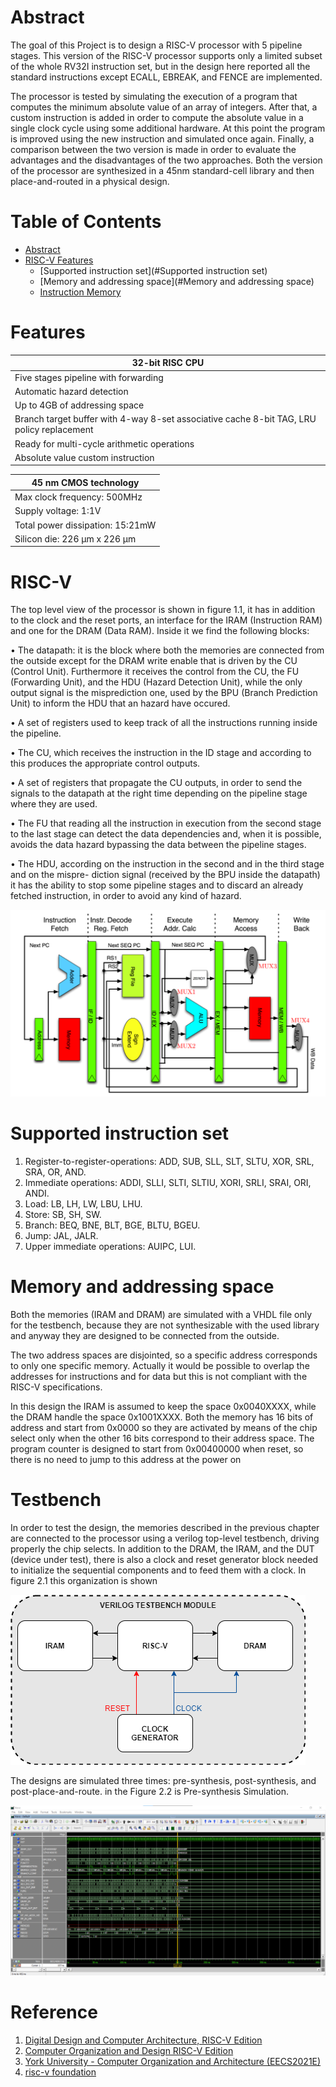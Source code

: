 # Abstract
The goal of this Project is to design a RISC-V processor with 5 pipeline stages. This version of the RISC-V processor supports only a limited subset of the whole RV32I instruction set, but in the design here reported all the standard instructions except ECALL, EBREAK, and FENCE are implemented. 

The processor is tested by simulating the execution of a program that computes the minimum absolute value of an array of integers. After that, a custom instruction is added in order to compute the absolute value in a single clock cycle using some additional hardware. At this point the program is improved using the new instruction and simulated once again. Finally, a comparison between the two version is made in order to evaluate the advantages and the disadvantages of the two approaches. Both the version of the processor are synthesized in a 45nm standard-cell library and then place-and-routed in a physical design.

Table of Contents
=================
* [Abstract](#Abstract)
* [RISC-V Features](#Features)
   * [Supported instruction set](#Supported instruction set)
   * [Memory and addressing space](#Memory and addressing space)
   * [Instruction Memory](#instruction-memory)
# Features

| 32-bit RISC CPU  | 
| -------------    | 
| Five stages pipeline with forwarding  | 
| Automatic hazard detection            | 
| Up to 4GB of addressing space         |
| Branch target buffer with 4-way 8-set associative cache 8-bit TAG, LRU policy replacement |
|Ready for multi-cycle arithmetic operations |
| Absolute value custom instruction |

| 45 nm CMOS technology |
| --------------------- |
| Max clock frequency: 500MHz |
| Supply voltage: 1:1V |
| Total power dissipation: 15:21mW |
| Silicon die: 226 μm x 226 μm |

# RISC-V

The top level view of the processor is shown in figure 1.1, it has in addition to the clock and the reset
ports, an interface for the IRAM (Instruction RAM) and one for the DRAM (Data RAM). Inside it
we find the following blocks:

• The datapath: it is the block where both the memories are connected from the outside except
for the DRAM write enable that is driven by the CU (Control Unit). Furthermore it receives the
control from the CU, the FU (Forwarding Unit), and the HDU (Hazard Detection Unit), while
the only output signal is the misprediction one, used by the BPU (Branch Prediction Unit) to
inform the HDU that an hazard have occured.

• A set of registers used to keep track of all the instructions running inside the pipeline.

• The CU, which receives the instruction in the ID stage and according to this produces the
appropriate control outputs.

• A set of registers that propagate the CU outputs, in order to send the signals to the datapath
at the right time depending on the pipeline stage where they are used.

• The FU that reading all the instruction in execution from the second stage to the last stage
can detect the data dependencies and, when it is possible, avoids the data hazard bypassing the
data between the pipeline stages.

• The HDU, according on the instruction in the second and in the third stage and on the mispre-
diction signal (received by the BPU inside the datapath) it has the ability to stop some pipeline
stages and to discard an already fetched instruction, in order to avoid any kind of hazard.

![Figure 1.1: RISC-V top view diagram](https://github.com/abdelazeem201/5-Stage-Pipeline-RISC-V-RV32I/blob/main/Figures/riscv.png)

# Supported instruction set
1. Register-to-register-operations: ADD, SUB, SLL, SLT, SLTU, XOR, SRL, SRA, OR, AND.
2. Immediate operations: ADDI, SLLI, SLTI, SLTIU, XORI, SRLI, SRAI, ORI, ANDI.
3. Load: LB, LH, LW, LBU, LHU.
4. Store: SB, SH, SW.
5. Branch: BEQ, BNE, BLT, BGE, BLTU, BGEU.
6. Jump: JAL, JALR.
7. Upper immediate operations: AUIPC, LUI.

# Memory and addressing space
Both the memories (IRAM and DRAM) are simulated with a VHDL file only for the testbench, because
they are not synthesizable with the used library and anyway they are designed to be connected from
the outside.

The two address spaces are disjointed, so a specific address corresponds to only one specific memory.
Actually it would be possible to overlap the addresses for instructions and for data but this is not
compliant with the RISC-V specifications.

In this design the IRAM is assumed to keep the space 0x0040XXXX, while the DRAM handle
the space 0x1001XXXX. Both the memory has 16 bits of address and start from 0x0000 so they are
activated by means of the chip select only when the other 16 bits correspond to their address space.
The program counter is designed to start from 0x00400000 when reset, so there is no need to jump to
this address at the power on

# Testbench

In order to test the design, the memories described in the previous chapter are connected to the
processor using a verilog top-level testbench, driving properly the chip selects. In addition to the
DRAM, the IRAM, and the DUT (device under test), there is also a clock and reset generator block
needed to initialize the sequential components and to feed them with a clock. In figure 2.1 this
organization is shown

![Figure 2.1: Testbench structure.](https://github.com/abdelazeem201/5-Stage-Pipeline-RISC-V-RV32I/blob/main/Figures/testbench.png)
 
The designs are simulated three times: pre-synthesis, post-synthesis, and post-place-and-route. in the Figure 2.2 is Pre-synthesis Simulation.

![Figure 2.2 Pre-synthesis.](https://github.com/abdelazeem201/5-Stage-Pipeline-RISC-V-RV32I/blob/main/Figures/simulation.png)




# Reference
1. [Digital Design and Computer Architecture, RISC-V Edition](https://www.elsevier.com/books/digital-design-and-computer-architecture/harris/978-0-12-820064-3)
2. [Computer Organization and Design RISC-V Edition](https://www.elsevier.com/books/computer-organization-and-design-risc-v-edition/patterson/978-0-12-812275-4)
3. [York University - Computer Organization and Architecture (EECS2021E)](https://youtube.com/playlist?list=PL-Mfq5QS-s8iUJpNzCOtQKRfpswCrPbiW)
4. [risc-v foundation](https://riscv.org/)
